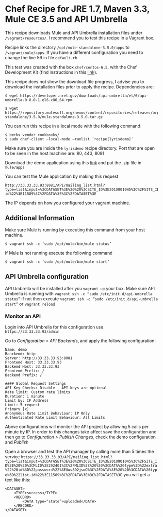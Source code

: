 # Chef Recipe for JRE 1.7, Maven 3.3, Mule CE 3.5 and API Umbrella

This recipe downloads Mule and API Umbrella installation files under `/vagrant/resources/`. I recommend you to test this recipe in a Vagrant box. 

Recipe links the directory `/opt/mule-standalone-3.5.0/apps` to `/vagrant/mule/apps`. If you have a different configuration you need to change the line 56 in file `default.rb`.

This test was created with the box `chef/centos-6.5`, with the Chef Development Kit (find instructions in this [link](https://downloads.chef.io/chef-dk/)). 

This recipe does not show the download file progress, I advise you to download the installation files prior to apply the recipe. Dependencies are:
```
$ wget https://developer.nrel.gov/downloads/api-umbrella/el/6/api-umbrella-0.8.0-1.el6.x86_64.rpm

$ wget https://repository.mulesoft.org/nexus/content/repositories/releases/org/mule/distributions/mule-standalone/3.5.0/mule-standalone-3.5.0.tar.gz
```

You can run this recipe in a local mode with the following command:
```
$ berks vendor cookbooks/
$ sudo chef-client —local-mode —runlist ‘recipe[lyrisdemo]’
```

Make sure you are inside the `lyrisdemo` recipe directory. Port that are open to be seen in the host machine are: 80, 443, 8081

Download the demo application using this [link](https://www.dropbox.com/s/3h9c01zhyqfcaog/asi-demo.zip?dl=0) and put the .zip file in `mule/apps`

You can test the Mule application by making this request
```
http://33.33.33.93:8081/API/mailing_list.html?type=list&input=%3CDATASET%3E%20%20%3CSITE_ID%3E2010001045%3C%2FSITE_ID%3E%20%20%3CMLID%3E292401%3C%2FMLID%3E%20%20%3CDATA%20type%3D%22extra%22%20id%3D%22password%22%3EUus892jsoO%3C%2FDATA%3E%20%20%3CDATA%20type%3D%22list-id%22%3E11589%3C%2FDATA%3E%3C%2FDATASET%3E
```
The IP depends on how you configured your vagrant machine.

## Additional Information
Make sure Mule is running by executing this command from your host machine.
```
$ vagrant ssh -c ‘sudo /opt/mule/bin/mule status’
```
If Mule is not running execute the following command
```
$ vagrant ssh -c ‘sudo /opt/mule/bin/mule start’
```

## API Umbrella configuration
API Umbrella will be installed after you `vagrant up` your box. Make sure API Umbrella is running with `vagrant ssh -c “sudo /etc/init.d/api-umbrella status”` if not then execute `vagrant ssh -c “sudo /etc/init.d/api-umbrella start”` or `vagrant reload`

### Monitor an API
Login into API Umbrella for this configuration use `https://33.33.33.93/admin`

Go to *Configuration > API Backends*, and apply the following configuration:
```
Name: demo
Banckend: http
Server: http://33.33.33.93:8081
Frontend Host: 33.33.33.93
Backend Host: 33.33.33.93
Frontend Prefix: /
Backend Prefix: /

#### Global Request Settings
API Key Checks: Disable - API keys are optional
Rate limit: Custom rate limits
Duration: 1 minute
Limit by: IP Address
Limit: 5 request
Primary [x]
Anonymous Rate Limit Behaviour: IP Only
Authenticated Rate Limit Behaviour: All Limits
```
Above configurations will monitor the API project by allowing 5 calls per minute by IP. In order to this changes take affect save the configuration and then go to *Configuration > Publish Changes*, check the demo configuration and *Publish*

Open a browser and test the API manager by calling more than 5 times the service `https://33.33.33.93/API/mailing_list.html?type=list&input=%3CDATASET%3E%20%20%3CSITE_ID%3E2010001045%3C%2FSITE_ID%3E%20%20%3CMLID%3E292401%3C%2FMLID%3E%20%20%3CDATA%20type%3D%22extra%22%20id%3D%22password%22%3EUus892jsoO%3C%2FDATA%3E%20%20%3CDATA%20type%3D%22list-id%22%3E11589%3C%2FDATA%3E%3C%2FDATASET%3E` you will get a text like this:
```
<DATASET>
    <TYPE>success</TYPE>
    <RECORD>
        <DATA type=“state”>uploaded</DATA>
    </RECORD>
</DATASET>
```

